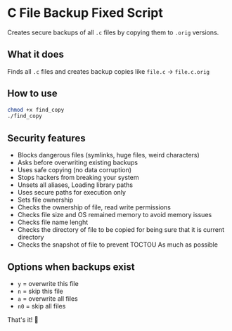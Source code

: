 # C File Backup Fixed Script 

Creates secure backups of all `.c` files by copying them to `.orig` versions.

## What it does

Finds all `.c` files and creates backup copies like `file.c` → `file.c.orig`

## How to use

```bash
chmod +x find_copy
./find_copy
```

## Security features

- Blocks dangerous files (symlinks, huge files, weird characters)
- Asks before overwriting existing backups  
- Uses safe copying (no data corruption)
- Stops hackers from breaking your system
- Unsets all aliases, Loading library paths
- Uses secure paths for execution only 
- Sets file ownership
- Checks the ownership of file, read write permissions
- Checks file size and OS remained memory to avoid memory issues
- Checks file name lenght
- Checks the directory of file to be copied for being sure that it is current directory
- Checks the snapshot of file to prevent TOCTOU As much as possible

## Options when backups exist

- `y` = overwrite this file
- `n` = skip this file
- `a` = overwrite all files
- `n0` = skip all files

That's it! 🚀